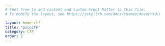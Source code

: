 ```yaml
---
# Feel free to add content and custom Front Matter to this file.
# To modify the layout, see https://jekyllrb.com/docs/themes/#overriding-theme-defaults

layout: home-ctf
title: "picoCTF" 
category: CTF
order: 2
---
```

